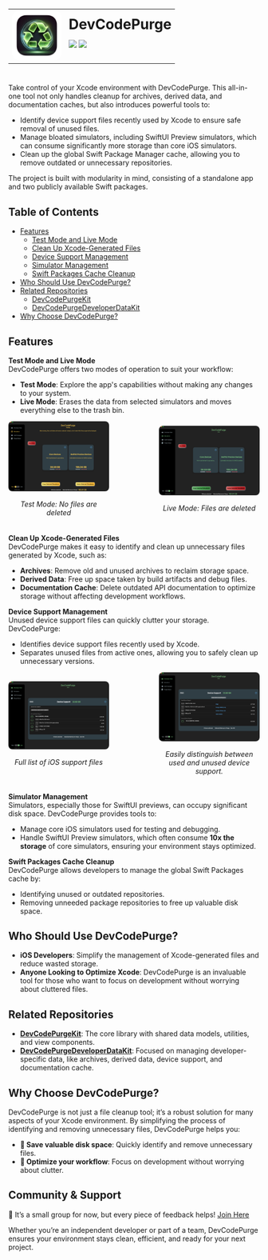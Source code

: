 <table>
<tr>
<td style="width: 100px;">
  <img src="appIcon.png" alt="App Icon" style="width: 100px; height: 100px; border-radius: 15px;">
</td>
<td>
  <h1 style="margin: 0;">DevCodePurge</h1>
  <p>
    <img src="https://img.shields.io/badge/Swift-5.7-blue">
    <img src="https://img.shields.io/badge/Platform-macOS%2013.0-lightgrey">
  </p>
</td>
</tr>
</table>

#

Take control of your Xcode environment with DevCodePurge. This all-in-one tool not only handles cleanup for archives, derived data, and documentation caches, but also introduces powerful tools to:

- Identify device support files recently used by Xcode to ensure safe removal of unused files.
- Manage bloated simulators, including SwiftUI Preview simulators, which can consume significantly more storage than core iOS simulators.
- Clean up the global Swift Package Manager cache, allowing you to remove outdated or unnecessary repositories.

The project is built with modularity in mind, consisting of a standalone app and two publicly available Swift packages.

## Table of Contents

- [Features](#features)
  - [Test Mode and Live Mode](#test-mode-and-live-mode)
  - [Clean Up Xcode-Generated Files](#clean-up-xcode-generated-files)
  - [Device Support Management](#device-support-management)
  - [Simulator Management](#simulator-management)
  - [Swift Packages Cache Cleanup](#swift-packages-cache-cleanup)
- [Who Should Use DevCodePurge?](#who-should-use-DevCodePurge)
- [Related Repositories](#related-repositories)
  - [DevCodePurgeKit](https://github.com/DevCodePurge/DevCodePurgeKit)
  - [DevCodePurgeDeveloperDataKit](https://github.com/DevCodePurge/DevCodePurgeDeveloperDataKit)
- [Why Choose DevCodePurge?](#why-choose-DevCodePurge)


## Features

**Test Mode and Live Mode**  
DevCodePurge offers two modes of operation to suit your workflow:
- **Test Mode**: Explore the app's capabilities without making any changes to your system.  
- **Live Mode**: Erases the data from selected simulators and moves everything else to the trash bin.

<div style="display: flex; justify-content: center; align-items: center; gap: 100px; margin-bottom: 20px;">
  <div style="text-align: center;">
    <img src="simView_preview.png" alt="Test Mode Screenshot" style="width: 400px; height: auto; border-radius: 8px;">
    <p style="font-style: italic;">Test Mode: No files are deleted</p>
  </div>
  <div style="text-align: center;">
    <img src="simView_live.png" alt="Live Mode Screenshot" style="width: 400px; height: auto; border-radius: 8px;">
    <p style="font-style: italic;">Live Mode: Files are deleted</p>
  </div>
</div>

**Clean Up Xcode-Generated Files**  
DevCodePurge makes it easy to identify and clean up unnecessary files generated by Xcode, such as:
- **Archives**: Remove old and unused archives to reclaim storage space.  
- **Derived Data**: Free up space taken by build artifacts and debug files.
- **Documentation Cache**: Delete outdated API documentation to optimize storage without affecting development workflows.

**Device Support Management**  
Unused device support files can quickly clutter your storage. DevCodePurge:
- Identifies device support files recently used by Xcode.  
- Separates unused files from active ones, allowing you to safely clean up unnecessary versions.

<div style="display: flex; justify-content: center; align-items: center; gap: 100px; margin-bottom: 20px;">
  <div style="text-align: center;">
    <img src="deviceSupport.png" alt="No recent support Screenshot" style="width: 400px; height: auto; border-radius: 8px;">
    <p style="font-style: italic;">Full list of iOS support files</p>
  </div>
  <div style="text-align: center;">
    <img src="deviceSupport_recentDevices.png" alt="Recent support Screenshot" style="width: 400px; height: auto; border-radius: 8px;">
    <p style="font-style: italic;">Easily distinguish between used and unused device support.</p>
  </div>
</div>

**Simulator Management**  
Simulators, especially those for SwiftUI previews, can occupy significant disk space. DevCodePurge provides tools to:
- Manage core iOS simulators used for testing and debugging.  
- Handle SwiftUI Preview simulators, which often consume **10x the storage** of core simulators, ensuring your environment stays optimized.

**Swift Packages Cache Cleanup**  
DevCodePurge allows developers to manage the global Swift Packages cache by:
- Identifying unused or outdated repositories.  
- Removing unneeded package repositories to free up valuable disk space.

## Who Should Use DevCodePurge?

- **iOS Developers**: Simplify the management of Xcode-generated files and reduce wasted storage.
- **Anyone Looking to Optimize Xcode**: DevCodePurge is an invaluable tool for those who want to focus on development without worrying about cluttered files.

## Related Repositories

- [**DevCodePurgeKit**](https://github.com/DevCodePurge/DevCodePurgeKit): The core library with shared data models, utilities, and view components.
- [**DevCodePurgeDeveloperDataKit**](https://github.com/DevCodePurge/DevCodePurgeDeveloperDataKit): Focused on managing developer-specific data, like archives, derived data, device support, and documentation cache.

## Why Choose DevCodePurge?

DevCodePurge is not just a file cleanup tool; it’s a robust solution for many aspects of your Xcode environment. By simplifying the process of identifying and removing unnecessary files, DevCodePurge helps you:
- **💾 Save valuable disk space**: Quickly identify and remove unnecessary files.
- **🚀 Optimize your workflow**: Focus on development without worrying about clutter.

## Community & Support
💬 It’s a small group for now, but every piece of feedback helps! [Join Here](https://discord.gg/5UnjWNUMyu)

Whether you’re an independent developer or part of a team, DevCodePurge ensures your environment stays clean, efficient, and ready for your next project.
